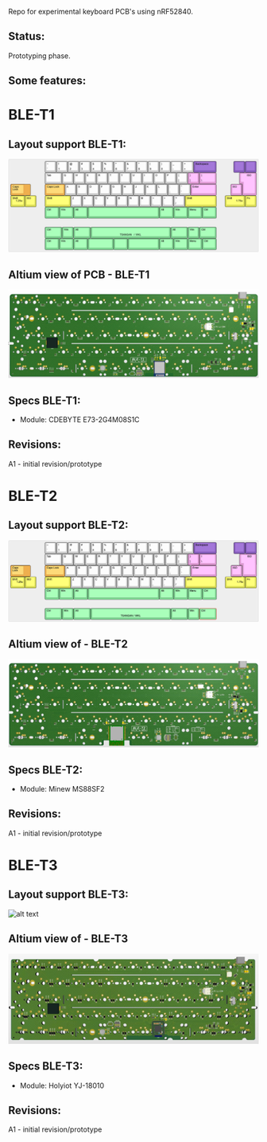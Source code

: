 
Repo for experimental keyboard PCB's using nRF52840.

## Status:
Prototyping phase.

## Some features:

# BLE-T1

## Layout support BLE-T1: 
![alt text](./readme-images/layout_support_T1_Rev_A1.jpg "Layout support")

## Altium view of PCB - BLE-T1
![alt text](./readme-images/BLE-T1_Rev_A1.jpg "PCB View - Rev A")

## Specs BLE-T1:
- Module: CDEBYTE E73-2G4M08S1C

## Revisions:
A1 - initial revision/prototype

# BLE-T2

## Layout support BLE-T2: 
![alt text](./readme-images/layout_support_T2_Rev_A1.jpg "Layout support")

## Altium view of - BLE-T2
![alt text](./readme-images/BLE-T2_Rev_A1.jpg "PCB View - Rev A")

## Specs BLE-T2:
- Module: Minew MS88SF2

## Revisions:
A1 - initial revision/prototype

# BLE-T3

## Layout support BLE-T3: 
![alt text](./readme-images/layout_support_T2_Rev_A3.jpg "Layout support")

## Altium view of - BLE-T3
![alt text](./readme-images/BLE-T3_Rev_A1.jpg "PCB View - Rev A")

## Specs BLE-T3:
- Module: Holyiot YJ-18010

## Revisions:
A1 - initial revision/prototype